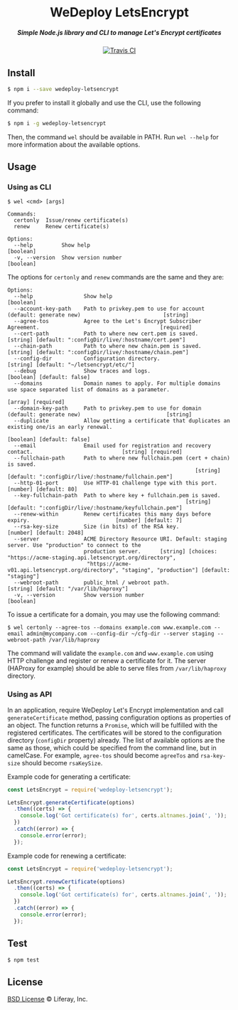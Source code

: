 <h1 align="center">WeDeploy LetsEncrypt</h1>

<h5 align="center">Simple Node.js library and CLI to manage Let's Encrypt certificates</h5>

<div align="center">
  <a href="http://travis-ci.com/wedeploy/letsencrypt">
    <img src="https://travis-ci.org/wedeploy/letsencrypt.svg?branch=master" alt="Travis CI" />
  </a>
</div>

## Install

```sh
$ npm i --save wedeploy-letsencrypt
```

If you prefer to install it globally and use the CLI, use the following command:

```sh
$ npm i -g wedeploy-letsencrypt
```

Then, the command `wel` should be available in PATH. Run `wel --help` for more information about the available options.

## Usage

### Using as CLI

```
$ wel <cmd> [args]

Commands:
  certonly  Issue/renew certificate(s)
  renew     Renew certificate(s)

Options:
  --help         Show help                                                                                     [boolean]
  -v, --version  Show version number                                                                           [boolean]
```

The options for `certonly` and `renew` commands are the same and they are:
```
Options:
  --help                Show help                                                                              [boolean]
  --account-key-path    Path to privkey.pem to use for account (default: generate new)                          [string]
  --agree-tos           Agree to the Let's Encrypt Subscriber Agreement.                                      [required]
  --cert-path           Path to where new cert.pem is saved.    [string] [default: ":configDir/live/:hostname/cert.pem"]
  --chain-path          Path to where new chain.pem is saved.  [string] [default: ":configDir/live/:hostname/chain.pem"]
  --config-dir          Configuration directory.                                [string] [default: "~/letsencrypt/etc/"]
  --debug               Show traces and logs.                                                 [boolean] [default: false]
  --domains             Domain names to apply. For multiple domains use space separated list of domains as a parameter.
                                                                                                      [array] [required]
  --domain-key-path     Path to privkey.pem to use for domain (default: generate new)                           [string]
  --duplicate           Allow getting a certificate that duplicates an existing one/is an early renewal.
                                                                                              [boolean] [default: false]
  --email               Email used for registration and recovery contact.                            [string] [required]
  --fullchain-path      Path to where new fullchain.pem (cert + chain) is saved.
                                                           [string] [default: ":configDir/live/:hostname/fullchain.pem"]
  --http-01-port        Use HTTP-01 challenge type with this port.                                [number] [default: 80]
  --key-fullchain-path  Path to where key + fullchain.pem is saved.
                                                        [string] [default: ":configDir/live/:hostname/keyfullchain.pem"]
  --renew-within        Renew certificates this many days before expiry.                           [number] [default: 7]
  --rsa-key-size        Size (in bits) of the RSA key.                                          [number] [default: 2048]
  --server              ACME Directory Resource URI. Default: staging server. Use "production" to connect to the
                        production server.      [string] [choices: "https://acme-staging.api.letsencrypt.org/directory",
                         "https://acme-v01.api.letsencrypt.org/directory", "staging", "production"] [default: "staging"]
  --webroot-path        public_html / webroot path.                               [string] [default: "/var/lib/haproxy"]
  -v, --version         Show version number                                                                    [boolean]
```

To issue a certificate for a domain, you may use the following command:
```
$ wel certonly --agree-tos --domains example.com www.example.com --email admin@mycompany.com --config-dir ~/cfg-dir --server staging --webroot-path /var/lib/haproxy
```

The command will validate the `example.com` and `www.example.com` using HTTP challenge and register or renew a certificate for it. The server (HAProxy for example) should be able to serve files from `/var/lib/haproxy` directory.

### Using as API

In an application, require WeDeploy Let's Encrypt implementation and call `generateCertificate` method, passing configuration options as properties of an object. The function returns a `Promise`, which will be fulfilled with the registered certificates. The certificates will be stored to the configuration directory (`configDir` property) already.
The list of available options are the same as those, which could be specified from the command line, but in camelCase. For example, `agree-tos` should become `agreeTos` and `rsa-key-size` should become `rsaKeySize`.

Example code for generating a certificate:

```js
const LetsEncrypt = require('wedeploy-letsencrypt');

LetsEncrypt.generateCertificate(options)
  .then((certs) => {
    console.log('Got certificate(s) for', certs.altnames.join(', '));
  })
  .catch((error) => {
    console.error(error);
  });
```

Example code for renewing a certificate:

```js
const LetsEncrypt = require('wedeploy-letsencrypt');

LetsEncrypt.renewCertificate(options)
  .then((certs) => {
    console.log('Got certificate(s) for', certs.altnames.join(', '));
  })
  .catch((error) => {
    console.error(error);
  });
```

## Test

```sh
$ npm test
```

## License

[BSD License](https://github.com/wedeploy/letsencrypt/blob/master/LICENSE.md) © Liferay, Inc.